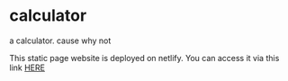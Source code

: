 # calculator
a calculator. cause why not

This static page website is deployed on netlify. You can access it via this link [HERE](https://moonlit-sprite-7f10fd.netlify.app)

